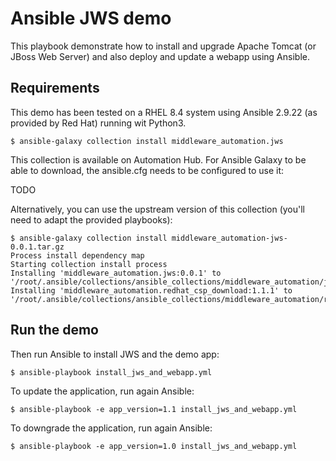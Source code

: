 # Ansible JWS demo

This playbook demonstrate how to install and upgrade Apache Tomcat (or JBoss Web Server) and also deploy and update a webapp using Ansible.

## Requirements

This demo has been tested on a RHEL 8.4 system using Ansible 2.9.22 (as provided by Red Hat) running wit Python3.

    $ ansible-galaxy collection install middleware_automation.jws

This collection is available on Automation Hub. For Ansible Galaxy to be able to download, the ansible.cfg needs to be configured to use it:

TODO

Alternatively, you can use the upstream version of this collection (you'll need to adapt the provided playbooks):

    $ ansible-galaxy collection install middleware_automation-jws-0.0.1.tar.gz
    Process install dependency map
    Starting collection install process
    Installing 'middleware_automation.jws:0.0.1' to '/root/.ansible/collections/ansible_collections/middleware_automation/jws'
    Installing 'middleware_automation.redhat_csp_download:1.1.1' to '/root/.ansible/collections/ansible_collections/middleware_automation/redhat_csp_download

## Run the demo

Then run Ansible to install JWS and the demo app:

    $ ansible-playbook install_jws_and_webapp.yml

To update the application, run again Ansible:

    $ ansible-playbook -e app_version=1.1 install_jws_and_webapp.yml

To downgrade the application, run again Ansible:

    $ ansible-playbook -e app_version=1.0 install_jws_and_webapp.yml
